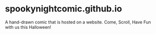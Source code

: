 # spookynightcomic.github.io
A hand-drawn comic that is hosted on a website. Come, Scroll, Have Fun with us this Halloween!

